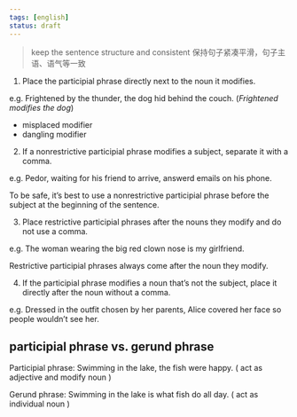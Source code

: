 ```yaml
---
tags: [english]
status: draft
---
```


> keep the sentence structure and consistent 保持句子紧凑平滑，句子主语、语气等一致

1. Place the participial phrase directly next to the noun it modifies.

e.g. Frightened by the thunder, the dog hid behind the couch. (_Frightened modifies the dog_)

- misplaced modifier
- dangling modifier

2. If a nonrestrictive participial phrase modifies a subject, separate it with a comma.

e.g. Pedor, waiting for his friend to arrive, answerd emails on his phone.

To be safe, it’s best to use a nonrestrictive participial phrase before the subject at the beginning of the sentence.

3. Place restrictive participial phrases after the nouns they modify and do not use a comma.

e.g. The woman wearing the big red clown nose is my girlfriend.

Restrictive participial phrases always come after the noun they modify.

4. If the participial phrase modifies a noun that’s not the subject, place it directly after the noun without a comma.

e.g. Dressed in the outfit chosen by her parents, Alice covered her face so people wouldn’t see her.

## participial phrase vs. gerund phrase

Participial phrase: Swimming in the lake, the fish were happy. ( act as adjective and modify noun )

Gerund phrase: Swimming in the lake is what fish do all day. ( act as individual noun )

